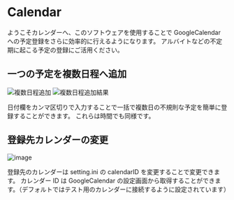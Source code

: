 # Calendar

ようこそカレンダーへ、このソフトウェアを使用することで GoogleCalendar への予定登録をさらに効率的に行えるようになります。
アルバイトなどの不定期に起こる予定の登録にご活用ください。

## 一つの予定を複数日程へ追加
![複数日程追加](https://user-images.githubusercontent.com/55190661/182026090-f16fb1e9-929d-45d9-8781-fe5a011ef7f0.png)
![複数日程追加結果](https://user-images.githubusercontent.com/55190661/182026099-ec2bc522-e26f-4f44-92bf-3c71719c9922.png)

日付欄をカンマ区切りで入力することで一括で複数日の不規則な予定を簡単に登録することができます。
これらは時間でも同様です。

## 登録先カレンダーの変更
![image](https://user-images.githubusercontent.com/55190661/182026178-e9cba667-cd13-4947-871a-456f2f93efc1.png)

登録先のカレンダーは setting.ini の calendarID を変更することで変更できます。
カレンダー ID は GoogleCalendar の設定画面から取得することができます。（デフォルトではテスト用のカレンダーに接続するように設定されています）
